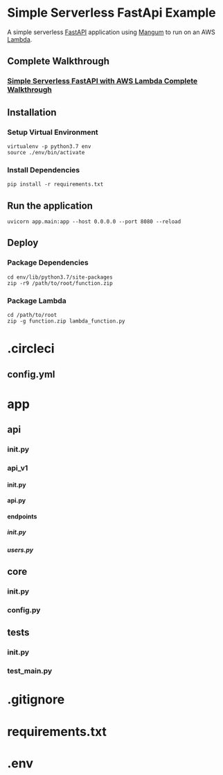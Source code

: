 # Simple Serverless FastApi Example

A simple serverless [FastAPI](https://fastapi.tiangolo.com/) application using [Mangum](https://pypi.org/project/mangum/) to run on an AWS [Lambda](https://aws.amazon.com/lambda/).

## Complete Walkthrough

### [Simple Serverless FastAPI with AWS Lambda Complete Walkthrough](https://www.deadbearcode.com/simple-serverless-fastapi-with-aws-lambda/)

## Installation

### Setup Virtual Environment

```shell
virtualenv -p python3.7 env
source ./env/bin/activate
```

### Install Dependencies

```shell
pip install -r requirements.txt
```

## Run the application

```shell
uvicorn app.main:app --host 0.0.0.0 --port 8080 --reload
```

## Deploy

### Package Dependencies

```shell
cd env/lib/python3.7/site-packages
zip -r9 /path/to/root/function.zip
```

### Package Lambda

```shell
cd /path/to/root
zip -g function.zip lambda_function.py
```



# .circleci
## config.yml
# app
## api
### __init__.py
### api_v1
#### __init__.py
#### api.py
#### endpoints
##### __init__.py
##### users.py
## core
### __init__.py
### config.py
## tests
### __init__.py
### test_main.py
# .gitignore
# requirements.txt
# .env